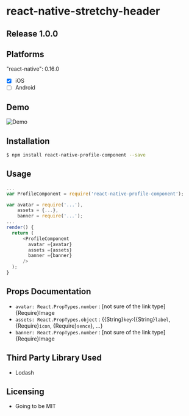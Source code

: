 # react-native-stretchy-header

## Release 1.0.0

## Platforms

"react-native": 0.16.0

- [x] iOS
- [ ] Android

## Demo

![Demo](https://s3-ap-southeast-1.amazonaws.com/tony-s3-sandbox/github/100dc-003.gif)

## Installation

```sh
$ npm install react-native-profile-component --save
```

## Usage

```js
...
var ProfileComponent = require('react-native-profile-component');

var avatar = require('...'),
    assets = {...},
    banner = require('...');
...
render() {
  return (
      <ProfileComponent
        avatar ={avatar}
        assets ={assets}
        banner ={banner}
      />
  );
}

```

## Props Documentation

- `avatar: React.PropTypes.number` : [not sure of the link type] {Require}Image
- `assets: React.PropTypes.object` : {{String}`key`:{{String}`label`, {Require}`icon`, {Require}`sence`}, ...}
- `banner: React.PropTypes.number` : [not sure of the link type] {Require}Image

## Third Party Library Used

- Lodash

## Licensing

- Going to be MIT
